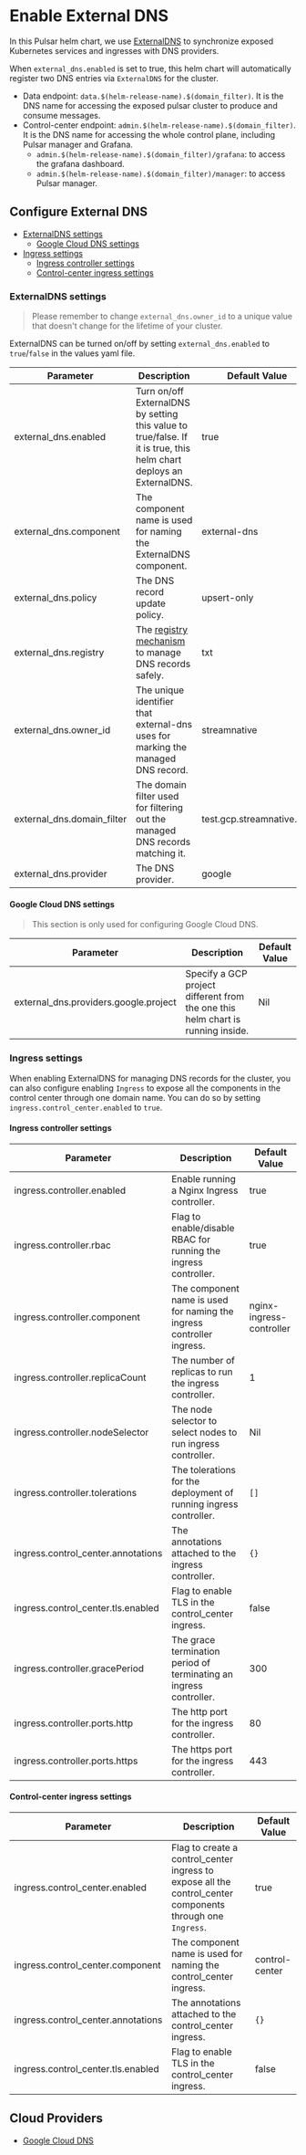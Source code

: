 # Enable External DNS

In this Pulsar helm chart, we use [ExternalDNS](https://github.com/kubernetes-sigs/external-dns)
to synchronize exposed Kubernetes services and ingresses with DNS providers.

When `external_dns.enabled` is set to true, this helm chart will automatically register two DNS entries via `ExternalDNS` for the cluster.

- Data endpoint: `data.$(helm-release-name).$(domain_filter)`.
  It is the DNS name for accessing the exposed pulsar cluster to
  produce and consume messages.
- Control-center endpoint: `admin.$(helm-release-name).$(domain_filter)`.
  It is the DNS name for accessing the whole control plane, including Pulsar manager and Grafana.
  - `admin.$(helm-release-name).$(domain_filter)/grafana`: to access the grafana dashboard.
  - `admin.$(helm-release-name).$(domain_filter)/manager`: to access Pulsar manager.

## Configure External DNS

- [ExternalDNS settings](#externaldns-settings)
  - [Google Cloud DNS settings](#google-cloud-dns-settings)
- [Ingress settings](#ingress-settings)
  - [Ingress controller settings](#ingress-controller-settings)
  - [Control-center ingress settings](#control-center-ingress-settings)

### ExternalDNS settings

> Please remember to change `external_dns.owner_id` to a unique value that doesn't change for the lifetime of your cluster.

ExternalDNS can be turned on/off by setting `external_dns.enabled` to `true`/`false` in the values yaml file.

| Parameter | Description | Default Value |
| --------- | ----------- | ------------- |
| external_dns.enabled | Turn on/off ExternalDNS by setting this value to true/false. If it is true, this helm chart deploys an ExternalDNS. | true |
| external_dns.component | The component name is used for naming the ExternalDNS component. | external-dns |
| external_dns.policy | The DNS record update policy. | upsert-only |
| external_dns.registry | The [registry mechanism](https://github.com/kubernetes-sigs/external-dns/blob/master/docs/proposal/registry.md) to manage DNS records safely. | txt |
| external_dns.owner_id | The unique identifier that external-dns uses for marking the managed DNS record. | streamnative |
| external_dns.domain_filter | The domain filter used for filtering out the managed DNS records matching it. | test.gcp.streamnative.dev |
| external_dns.provider | The DNS provider. | google |

#### Google Cloud DNS settings

> This section is only used for configuring Google Cloud DNS.

| Parameter | Description | Default Value |
| --------- | ----------- | ------------- |
| external_dns.providers.google.project | Specify a GCP project different from the one this helm chart is running inside. | Nil |

### Ingress settings

When enabling ExternalDNS for managing DNS records for the cluster,
you can also configure enabling `Ingress` to expose all the components
in the control center through one domain name. You can do so by setting
`ingress.control_center.enabled` to `true`.

#### Ingress controller settings

| Parameter | Description | Default Value |
| --------- | ----------- | ------------- |
| ingress.controller.enabled | Enable running a Nginx Ingress controller. | true |
| ingress.controller.rbac | Flag to enable/disable RBAC for running the ingress controller. | true |
| ingress.controller.component | The component name is used for naming the ingress controller ingress. | nginx-ingress-controller |
| ingress.controller.replicaCount | The number of replicas to run the ingress controller. | 1 |
| ingress.controller.nodeSelector | The node selector to select nodes to run ingress controller. | Nil |
| ingress.controller.tolerations | The tolerations for the deployment of running ingress controller. | `[]` |
| ingress.control_center.annotations | The annotations attached to the ingress controller. | `{}` |
| ingress.control_center.tls.enabled | Flag to enable TLS in the control_center ingress. | false |
| ingress.controller.gracePeriod | The grace termination period of terminating an ingress controller. | 300 |
| ingress.controller.ports.http | The http port for the ingress controller. | 80 |
| ingress.controller.ports.https | The https port for the ingress controller. | 443 |

#### Control-center ingress settings

| Parameter | Description | Default Value |
| --------- | ----------- | ------------- |
| ingress.control_center.enabled | Flag to create a control_center ingress to expose all the control_center components through one `Ingress`. | true |
| ingress.control_center.component | The component name is used for naming the control_center ingress. | control-center |
| ingress.control_center.annotations | The annotations attached to the control_center ingress. | `{}` |
| ingress.control_center.tls.enabled | Flag to enable TLS in the control_center ingress. | false |

## Cloud Providers

- [Google Cloud DNS](external_dns_google_cloud_dns.md)